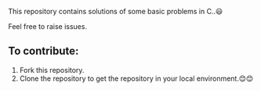 This repository contains solutions of some basic problems in C..😃

Feel free to raise issues.
## To contribute:
1. Fork this repository.
2. Clone the repository to get the repository in your local environment.😊😊
